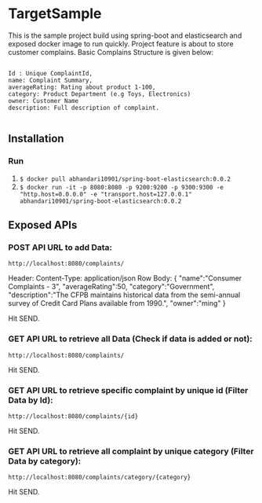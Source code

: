 # TargetSample 

This is the sample project build using spring-boot and elasticsearch and exposed docker image to run quickly.
Project feature is about to store customer complains.
Basic Complains Structure is given below:

```

Id : Unique ComplaintId,
name: Complaint Summary,
averageRating: Rating about product 1-100,
category: Product Department (e.g Toys, Electronics)
owner: Customer Name
description: Full description of complaint.  
     
```   

## Installation

### Run 

1. `$ docker pull abhandari10901/spring-boot-elasticsearch:0.0.2`
2. `$ docker run -it -p 8080:8080 -p 9200:9200 -p 9300:9300 -e "http.host=0.0.0.0" -e "transport.host=127.0.0.1" abhandari10901/spring-boot-elasticsearch:0.0.2`

## Exposed APIs

### POST API URL to add Data: 

`http://localhost:8080/complaints/`

Header: Content-Type: application/json
Row Body:
{
	"name":"Consumer Complaints - 3",
    "averageRating":50,
    "category":"Government",
    "description":"The CFPB maintains historical data from the semi-annual survey of Credit Card Plans available from 1990.",
    "owner":"ming"
}

Hit SEND.

### GET API URL to retrieve all Data (Check if data is added or not):

`http://localhost:8080/complaints/`

Hit SEND.

### GET API URL to retrieve specific complaint by unique id (Filter Data by Id):

`http://localhost:8080/complaints/{id}`

Hit SEND.

### GET API URL to retrieve all complaint by unique category (Filter Data by category):

`http://localhost:8080/complaints/category/{category}`

Hit SEND.










 




